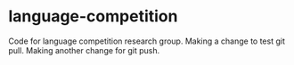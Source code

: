 # language-competition
Code for language competition research group. Making a change to test git pull. Making another change for git push.
